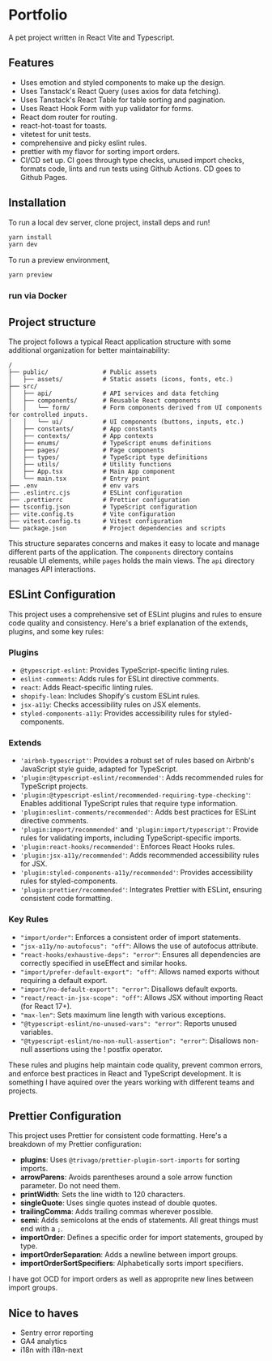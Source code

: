 # Portfolio

A pet project written in React Vite and Typescript.

## Features

- Uses emotion and styled components to make up the design.
- Uses Tanstack's React Query (uses axios for data fetching).
- Uses Tanstack's React Table for table sorting and pagination. 
- Uses React Hook Form with yup validator for forms.
- React dom router for routing.
- react-hot-toast for toasts.
- vitetest for unit tests.
- comprehensive and picky eslint rules.
- prettier with my flavor for sorting import orders.
- CI/CD set up. CI goes through type checks, unused import checks, formats code, lints and run tests using Github Actions. CD goes to Github Pages.

## Installation

To run a local dev server, clone project, install deps and run!

```sh
yarn install
yarn dev
```

To run a preview environment,

```sh
yarn preview
```

### run via Docker

## Project structure
The project follows a typical React application structure with some additional organization for better maintainability:

```
/
├── public/               # Public assets
│   ├── assets/           # Static assets (icons, fonts, etc.)
├── src/
│   ├── api/              # API services and data fetching
│   ├── components/       # Reusable React components
│   │   └── form/         # Form components derived from UI components for controlled inputs.
│   │   └── ui/           # UI components (buttons, inputs, etc.)
│   ├── constants/        # App constants
│   ├── contexts/         # App contexts
│   ├── enums/            # TypeScript enums definitions
│   ├── pages/            # Page components
│   ├── types/            # TypeScript type definitions
│   ├── utils/            # Utility functions
│   ├── App.tsx           # Main App component
│   └── main.tsx          # Entry point
├── .env                  # env vars
├── .eslintrc.cjs         # ESLint configuration
├── .prettierrc           # Prettier configuration
├── tsconfig.json         # TypeScript configuration
├── vite.config.ts        # Vite configuration
├── vitest.config.ts      # Vitest configuration
└── package.json          # Project dependencies and scripts
```

This structure separates concerns and makes it easy to locate and manage different parts of the application. The `components` directory contains reusable UI elements, while `pages` holds the main views. The `api` directory manages API interactions.

## ESLint Configuration

This project uses a comprehensive set of ESLint plugins and rules to ensure code quality and consistency. Here's a brief explanation of the extends, plugins, and some key rules:

### Plugins

- `@typescript-eslint`: Provides TypeScript-specific linting rules.
- `eslint-comments`: Adds rules for ESLint directive comments.
- `react`: Adds React-specific linting rules.
- `shopify-lean`: Includes Shopify's custom ESLint rules.
- `jsx-a11y`: Checks accessibility rules on JSX elements.
- `styled-components-a11y`: Provides accessibility rules for styled-components.

### Extends

- `'airbnb-typescript'`: Provides a robust set of rules based on Airbnb's JavaScript style guide, adapted for TypeScript.
- `'plugin:@typescript-eslint/recommended'`: Adds recommended rules for TypeScript projects.
- `'plugin:@typescript-eslint/recommended-requiring-type-checking'`: Enables additional TypeScript rules that require type information.
- `'plugin:eslint-comments/recommended'`: Adds best practices for ESLint directive comments.
- `'plugin:import/recommended'` and `'plugin:import/typescript'`: Provide rules for validating imports, including TypeScript-specific imports.
- `'plugin:react-hooks/recommended'`: Enforces React Hooks rules.
- `'plugin:jsx-a11y/recommended'`: Adds recommended accessibility rules for JSX.
- `'plugin:styled-components-a11y/recommended'`: Provides accessibility rules for styled-components.
- `'plugin:prettier/recommended'`: Integrates Prettier with ESLint, ensuring consistent code formatting.

### Key Rules

- `"import/order"`: Enforces a consistent order of import statements.
- `"jsx-a11y/no-autofocus": "off"`: Allows the use of autofocus attribute.
- `"react-hooks/exhaustive-deps": "error"`: Ensures all dependencies are correctly specified in useEffect and similar hooks.
- `"import/prefer-default-export": "off"`: Allows named exports without requiring a default export.
- `"import/no-default-export": "error"`: Disallows default exports.
- `"react/react-in-jsx-scope": "off"`: Allows JSX without importing React (for React 17+).
- `"max-len"`: Sets maximum line length with various exceptions.
- `"@typescript-eslint/no-unused-vars": "error"`: Reports unused variables.
- `"@typescript-eslint/no-non-null-assertion": "error"`: Disallows non-null assertions using the ! postfix operator.

These rules and plugins help maintain code quality, prevent common errors, and enforce best practices in React and TypeScript development. It is something I have aquired over the years working with different teams and projects.

## Prettier Configuration

This project uses Prettier for consistent code formatting. Here's a breakdown of my Prettier configuration:

- **plugins**: Uses `@trivago/prettier-plugin-sort-imports` for sorting imports.
- **arrowParens**: Avoids parentheses around a sole arrow function parameter. Do not need them.
- **printWidth**: Sets the line width to 120 characters.
- **singleQuote**: Uses single quotes instead of double quotes.
- **trailingComma**: Adds trailing commas wherever possible.
- **semi**: Adds semicolons at the ends of statements. All great things must end with a `;`.
- **importOrder**: Defines a specific order for import statements, grouped by type.
- **importOrderSeparation**: Adds a newline between import groups.
- **importOrderSortSpecifiers**: Alphabetically sorts import specifiers.

I have got OCD for import orders as well as approprite new lines between import groups.

## Nice to haves
- Sentry error reporting
- GA4 analytics
- i18n with i18n-next
